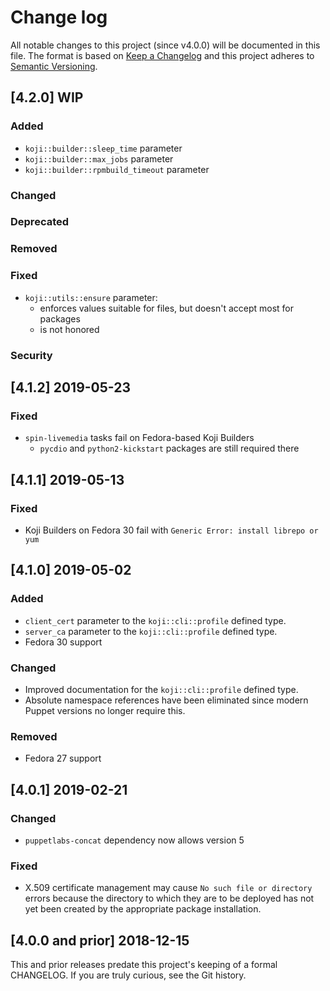 <!--
# This file is part of the doubledog-koji Puppet module.
# Copyright 2018-2019 John Florian
# SPDX-License-Identifier: GPL-3.0-or-later

Template

## [VERSION] DATE/WIP
### Added
### Changed
### Deprecated
### Removed
### Fixed
### Security

-->

# Change log

All notable changes to this project (since v4.0.0) will be documented in this file.  The format is based on [Keep a Changelog](http://keepachangelog.com/en/1.0.0/) and this project adheres to [Semantic Versioning](http://semver.org).

## [4.2.0] WIP
### Added
- `koji::builder::sleep_time` parameter
- `koji::builder::max_jobs` parameter
- `koji::builder::rpmbuild_timeout` parameter
### Changed
### Deprecated
### Removed
### Fixed
- `koji::utils::ensure` parameter:
    - enforces values suitable for files, but doesn't accept most for packages
    - is not honored
### Security

## [4.1.2] 2019-05-23
### Fixed
- `spin-livemedia` tasks fail on Fedora-based Koji Builders
    - `pycdio` and `python2-kickstart` packages are still required there

## [4.1.1] 2019-05-13
### Fixed
- Koji Builders on Fedora 30 fail with `Generic Error: install librepo or yum`

## [4.1.0] 2019-05-02
### Added
- `client_cert` parameter to the `koji::cli::profile` defined type.
- `server_ca` parameter to the `koji::cli::profile` defined type.
- Fedora 30 support
### Changed
- Improved documentation for the `koji::cli::profile` defined type.
- Absolute namespace references have been eliminated since modern Puppet versions no longer require this.
### Removed
- Fedora 27 support

## [4.0.1] 2019-02-21
### Changed
- `puppetlabs-concat` dependency now allows version 5
### Fixed
- X.509 certificate management may cause `No such file or directory` errors because the directory to which they are to be deployed has not yet been created by the appropriate package installation.

## [4.0.0 and prior] 2018-12-15

This and prior releases predate this project's keeping of a formal CHANGELOG.  If you are truly curious, see the Git history.
